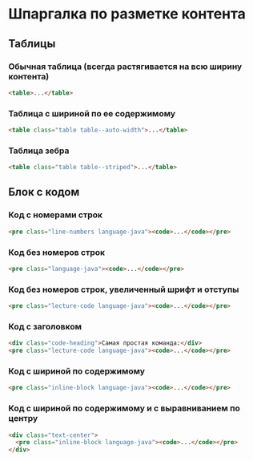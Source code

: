 # Шпаргалка по разметке контента

## Таблицы

### Обычная таблица (всегда растягивается на всю ширину контента) 
```html
<table>...</table>
```

### Таблица с шириной по ее содержимому
```html
<table class="table table--auto-width">...</table>
```

### Таблица зебра
```html
<table class="table table--striped">...</table>
```


## Блок с кодом

### Код с номерами строк
```html
<pre class="line-numbers language-java"><code>...</code></pre>
```

### Код без номеров строк
```html
<pre class="language-java"><code>...</code></pre>
```

### Код без номеров строк, увеличенный шрифт и отступы
```html
<pre class="lecture-code language-java"><code>...</code></pre>
```

### Код с заголовком
```html
<div class="code-heading">Самая простая команда:</div>
<pre class="lecture-code language-java"><code>...</code></pre>
```

### Код с шириной по содержимому
```html
<pre class="inline-block language-java"><code>...</code></pre>
```

### Код с шириной по содержимому и с выравниванием по центру
```html
<div class="text-center">
  <pre class="inline-block language-java"><code>...</code></pre>
</div>
```
